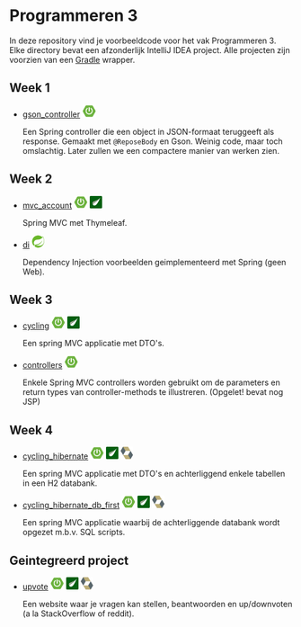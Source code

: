 # Programmeren 3

In deze repository vind je voorbeeldcode voor het vak Programmeren 3. Elke directory bevat een afzonderlijk IntelliJ IDEA project. Alle projecten zijn voorzien van een [Gradle](https://gradle.org/) wrapper.

## Week 1

- [gson_controller](gson_controller) ![Spring Boot][spring_boot]

  Een Spring controller die een object in JSON-formaat teruggeeft als response. Gemaakt met `@ReposeBody` en Gson. Weinig code, maar toch omslachtig. Later zullen we een compactere manier van werken zien.

## Week 2

- [mvc_account](mvc_account) ![Spring Boot][spring_boot] ![Thymeleaf][thymeleaf]

  Spring MVC met Thymeleaf.

- [di](di) ![Spring][spring]

  Dependency Injection voorbeelden geimplementeerd met Spring (geen Web).

## Week 3

- [cycling](cycling) ![Spring Boot][spring_boot] ![Thymeleaf][thymeleaf]

  Een spring MVC applicatie met DTO's.

- [controllers](controllers) ![Spring Boot][spring_boot]

  Enkele Spring MVC controllers worden gebruikt om de parameters en return types van controller-methods te illustreren. (Opgelet! bevat nog JSP)

## Week 4

- [cycling_hibernate](cycling_hibernate) ![Spring Boot][spring_boot] ![Thymeleaf][thymeleaf] ![Hibernate][hibernate]

  Een spring MVC applicatie met DTO's en achterliggend enkele tabellen in een H2 databank.

- [cycling_hibernate_db_first](cycling_hibernate_db_first) ![Spring Boot][spring_boot] ![Thymeleaf][thymeleaf] ![Hibernate][hibernate]

  Een spring MVC applicatie waarbij de achterliggende databank wordt opgezet m.b.v. SQL scripts.

## Geintegreerd project

- [upvote](https://github.com/kdg-ti/upvote) ![Spring Boot][spring_boot] ![Thymeleaf][thymeleaf] ![Hibernate][hibernate]

  Een website waar je vragen kan stellen, beantwoorden en up/downvoten (a la StackOverflow of reddit).

[spring]: images/spring-logo_22_22.png
[spring_boot]: images/spring-boot-logo_24_22.png
[thymeleaf]: images/thymeleaf-logo_22_22.png
[hibernate]: images/hibernate-logo_22_22.png
